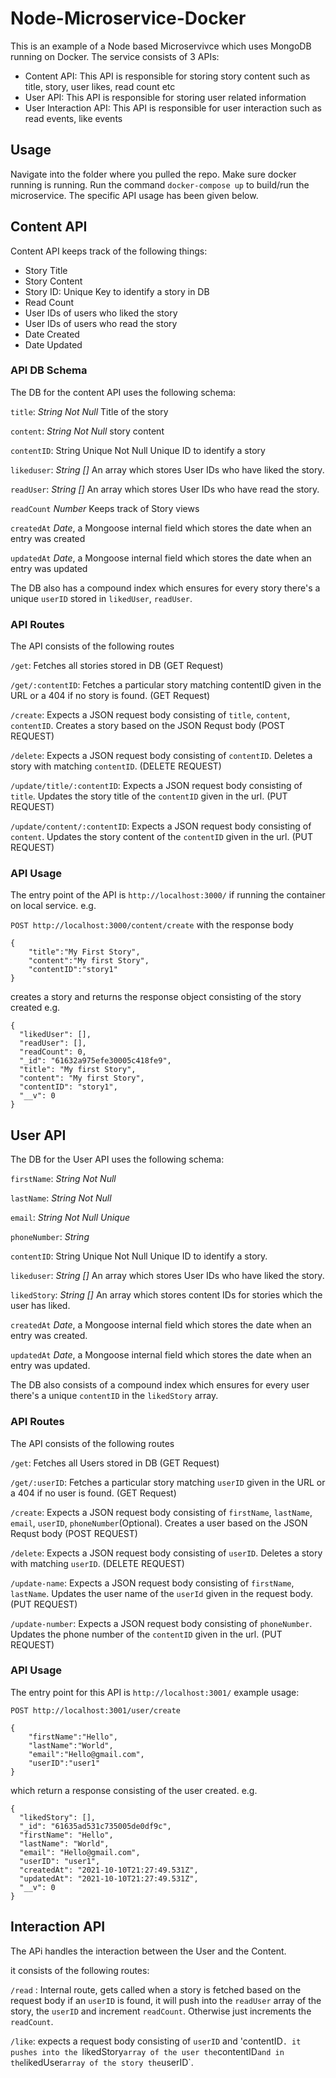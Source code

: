 # Node-Microservice-Docker

This is an example of a Node based Microservivce which uses MongoDB running on Docker. The service consists of 3 APIs:

<ul>
    <li>Content API: This API is responsible for storing story content such as title, story, user likes, read count etc</li>
    <li>User API: This API is responsible for storing user related information</li>
    <li>User Interaction API: This API is responsible for user interaction such as read events, like events</li>
</ul>

## Usage

Navigate into the  folder where you pulled the repo. Make sure docker running is running. Run the command `docker-compose up` to build/run the microservice. The specific API usage has been given below.

## Content API
Content API keeps track of the following things:

<ul>
    <li>Story Title</li>
    <li>Story Content</li>
    <li>Story ID: Unique Key to identify a story in DB</li>
    <li>Read Count</li>
    <li>User IDs of users who liked the story</li>
    <li>User IDs of users who read the story</li>
    <li>Date Created</li>
    <li>Date Updated</li>
</ul>

### API DB Schema

The DB for the content API uses the following schema:

`title`: _String_ _Not Null_ Title of the story

`content`: _String Not Null_ story content

`contentID`: String Unique Not Null Unique ID to identify a story

`likeduser`: _String []_ An array which stores User IDs who have liked the story.

`readUser`:  _String []_ An array which stores User IDs who have read the story.

`readCount` _Number_ Keeps track of Story views

`createdAt` _Date_, a Mongoose internal field which stores the date when an entry was created

`updatedAt` _Date_, a Mongoose internal field which stores the date when an entry was updated

The DB also has a compound index which ensures for every story there's a unique `userID` stored in `likedUser`, `readUser`.

### API Routes

The API consists of the following routes

`/get`: Fetches all stories stored in DB (GET Request)

`/get/:contentID`: Fetches a particular story matching contentID given in the URL or a 404 if no story is found. (GET Request)

`/create`: Expects a JSON request body consisting of `title`, `content`, `contentID`. Creates a story based on the JSON Requst body (POST REQUEST)

`/delete`: Expects a JSON request body consisting of `contentID`. Deletes a story with matching `contentID`. (DELETE REQUEST)

`/update/title/:contentID`: Expects a JSON request body consisting of `title`. Updates the story title of the `contentID` given in the url. (PUT REQUEST)

`/update/content/:contentID`: Expects a JSON request body consisting of `content`. Updates the story content of the `contentID` given in the url. (PUT REQUEST)

### API Usage

The entry point of the API is `http://localhost:3000/` if running the container on local service. 
e.g.

`POST http://localhost:3000/content/create` with the response body
```
{
	"title":"My First Story",
	"content":"My first Story",
	"contentID":"story1"
}
```
creates a story and returns the response object consisting of the story created e.g.

```
{
  "likedUser": [],
  "readUser": [],
  "readCount": 0,
  "_id": "61632a975efe30005c418fe9",
  "title": "My first Story",
  "content": "My first Story",
  "contentID": "story1",
  "__v": 0
}
```

## User API 

The DB for the User API uses the following schema:

`firstName`: _String_ _Not Null_ 

`lastName`: _String Not Null_ 

`email`: _String Not Null Unique_ 

`phoneNumber`: _String_ 

`contentID`: String Unique Not Null Unique ID to identify a story.

`likeduser`: _String []_ An array which stores User IDs who have liked the story.

`likedStory`:  _String []_ An array which stores content IDs for stories which the user has liked.

`createdAt` _Date_, a Mongoose internal field which stores the date when an entry was created.

`updatedAt` _Date_, a Mongoose internal field which stores the date when an entry was updated.

The DB also consists of a compound index which ensures for every user there's a unique `contentID` in the `likedStory` array.

### API Routes

The API consists of the following routes

`/get`: Fetches all Users stored in DB (GET Request)

`/get/:userID`: Fetches a particular story matching `userID` given in the URL or a 404 if no user is found. (GET Request)

`/create`: Expects a JSON request body consisting of `firstName`, `lastName`, `email`, `userID`, `phoneNumber`(Optional). Creates a user based on the JSON Requst body (POST REQUEST)

`/delete`: Expects a JSON request body consisting of `userID`. Deletes a story with matching `userID`. (DELETE REQUEST)

`/update-name`: Expects a JSON request body consisting of `firstName`, `lastName`. Updates the user name of the `userId` given in the request body. (PUT REQUEST)

`/update-number`: Expects a JSON request body consisting of `phoneNumber`. Updates the phone number of the `contentID` given in the url. (PUT REQUEST)

### API Usage

The entry point for this API is `http://localhost:3001/` example usage:

```
POST http://localhost:3001/user/create

{
	"firstName":"Hello",
	"lastName":"World",
	"email":"Hello@gmail.com",
	"userID":"user1"
}
```
which return a response consisting of the user created. e.g.
```
{
  "likedStory": [],
  "_id": "61635ad531c735005de0df9c",
  "firstName": "Hello",
  "lastName": "World",
  "email": "Hello@gmail.com",
  "userID": "user1",
  "createdAt": "2021-10-10T21:27:49.531Z",
  "updatedAt": "2021-10-10T21:27:49.531Z",
  "__v": 0
}
```

## Interaction API

The APi handles the interaction between the User and the Content.

it consists of the following routes:

`/read` : Internal route, gets called when a story is fetched based on the request body if an `userID` is found, it will push into the `readUser` array of the story, the `userID` and increment `readCount`. Otherwise just increments the `readCount`.

`/like`: expects a request body consisting of `userID` and 'contentID`. it pushes into the `likedStory` array of the user the `contentID` and in the `likedUser` array of the story the `userID`.



